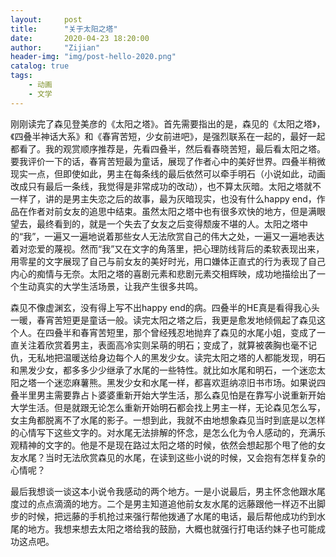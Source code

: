 ```yaml
---
layout:     post
title:      "关于太阳之塔"
date:       2020-04-23 18:20:00
author:     "Zijian"
header-img: "img/post-hello-2020.png"
catalog: true
tags:
    - 动画
    - 文学
---
```


刚刚读完了森见登美彦的《太阳之塔》。首先需要指出的是，森见的《太阳之塔》，《四叠半神话大系》和《春宵苦短，少女前进吧》，是强烈联系在一起的，最好一起都看了。我的观赏顺序推荐是，先看四叠半，然后看春晓苦短，最后看太阳之塔。要我评价一下的话，春宵苦短最为童话，展现了作者心中的美好世界。四叠半稍微现实一点，但即使如此，男主在每条线的最后依然可以牵手明石（小说如此，动画改成只有最后一条线，我觉得是非常成功的改动），也不算太灰暗。太阳之塔就不一样了，讲的是男主失恋之后的故事，最为灰暗现实，也没有什么happy end，作品在作者对前女友的追思中结束。虽然太阳之塔中也有很多欢快的地方，但是满眼望去，最终看到的，就是一个失去了女友之后变得颓废不堪的人。太阳之塔中的“我”，一遍又一遍地说着那些女人无法欣赏自己的伟大之处，一遍又一遍地表达着对恋爱的蔑视。然而“我”又在文字的角落里，把心理防线背后的柔软表现出来，用零星的文字展现了自己与前女友的美好时光，用口嫌体正直式的行为表现了自己内心的痴情与无奈。太阳之塔的喜剧元素和悲剧元素交相辉映，成功地描绘出了一个生动真实的大学生活场景，让我产生很多共鸣。

森见不像虚渊玄，没有得上写不出happy end的病。四叠半的HE真是看得我心头一暖，春宵苦短更是童话一般。读完太阳之塔之后，我更是愈发地倾佩起了森见这个人。在四叠半和春宵苦短里，那个曾经残忍地抛弃了森见的水尾小姐，变成了一直关注着欣赏着男主，表面高冷实则呆萌的明石；变成了，就算被袭胸也毫不记仇，无私地把温暖送给身边每个人的黑发少女。读完太阳之塔的人都能发现，明石和黑发少女，都多多少少继承了水尾的一些特性。就比如水尾和明石，一个迷恋太阳之塔一个迷恋麻薯熊。黑发少女和水尾一样，都喜欢逛纳凉旧书市场。如果说四叠半里男主需要靠占卜婆婆重新开始大学生活，那么森见怕是在靠写小说重新开始大学生活。但是就跟无论怎么重新开始明石都会找上男主一样，无论森见怎么写，女主角都脱离不了水尾的影子。一想到此，我就不由地想象森见当时到底是以怎样的心情写下这些文字的。对水尾无法排解的怀念，是怎么化为令人感动的，充满乐观精神的文字的。他是不是现在路过太阳之塔的时候，依然会想起那个甩了他的女友水尾？当时无法欣赏森见的水尾，在读到这些小说的时候，又会抱有怎样复杂的心情呢？

最后我想谈一谈这本小说令我感动的两个地方。一是小说最后，男主怀念他跟水尾度过的点点滴滴的地方。二个是男主知道追他前女友水尾的远藤跟他一样迈不出脚步的时候，把远藤的手机抢过来强行帮他拨通了水尾的电话，最后帮他成功约到水尾的地方。我想来想去太阳之塔给我的鼓励，大概也就强行打电话约妹子也可能成功这点吧。